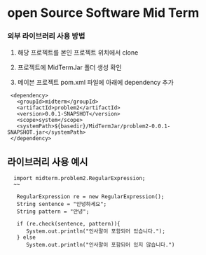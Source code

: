 # open Source Software Mid Term

### 외부 라이브러리 사용 방법

1. 해당 프로젝트를 본인 프로젝트 위치에서 clone

2. 프로젝트에 MidTermJar 폴더 생성 확인

3. 메이븐 프로젝트 pom.xml 파일에 아래에 dependency 추가

~~~~~
 <dependency>
   <groupId>midterm</groupId>
   <artifactId>problem2</artifactId>
   <version>0.0.1-SNAPSHOT</version>
   <scope>system</scope> 
   <systemPath>${basedir}/MidTermJar/problem2-0.0.1-SNAPSHOT.jar</systemPath>
 </dependency>
~~~~~

## 라이브러리 사용 예시

~~~~
  import midterm.problem2.RegularExpression;
  ~~
  
   RegularExpression re = new RegularExpression();
   String sentence = "안녕하세요";
   String pattern = "안녕";
  
   if (re.check(sentence, pattern)){
      System.out.println("인사말이 포함되어 있습니다.");
   } else
      System.out.println("인사말이 포함되어 있지 않습니다.")
  
~~~~
